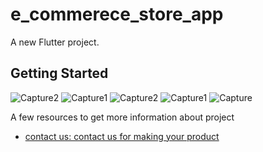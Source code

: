 # e_commerece_store_app

A new Flutter project.

## Getting Started

![Capture2](https://user-images.githubusercontent.com/111581093/186835454-8e588331-9357-42e2-9cf5-21c0d9a3fcbf.PNG)
![Capture1](https://user-images.githubusercontent.com/111581093/186835441-413c3479-f35c-4c1b-9ec4-984a70122f28.PNG)
![Capture2](https://user-images.githubusercontent.com/111581093/189327377-2cad0cfd-b93a-4d67-8073-db8ea631f6a1.PNG)
![Capture1](https://user-images.githubusercontent.com/111581093/189327389-1501d0ec-3221-4867-84d7-1cc7391a5942.PNG)
![Capture](https://user-images.githubusercontent.com/111581093/189327121-8efb004c-ac87-48eb-84d2-56eaf558a84b.PNG)



A few resources to get more information about project

- [contact us: contact us for making your product]([https://docs.flutter.dev/get-started/codelab](https://www.linkedin.com/in/waqas-khurshid-waqas278/))
